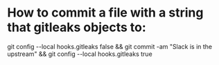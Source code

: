 
# How to commit a file with a string that gitleaks objects to:

git config --local hooks.gitleaks false && git commit -am "Slack is in the upstream" && git config --local hooks.gitleaks true
